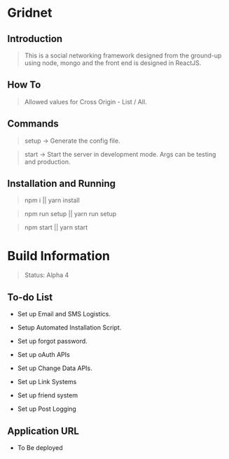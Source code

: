 # Gridnet

## Introduction

> This is a social networking framework designed from the ground-up using node, mongo and the front end is designed in ReactJS.

## How To

> Allowed values for Cross Origin - List / All.

## Commands

> setup -> Generate the config file.

> start -> Start the server in development mode. Args can be testing and production.

## Installation and Running

> npm i || yarn install

> npm run setup || yarn run setup

> npm start || yarn start

# Build Information

> Status: Alpha 4

## To-do List

* Set up Email and SMS Logistics.

* Setup Automated Installation Script.

* Set up forgot password.

* Set up oAuth APIs

* Set up Change Data APIs.

* Set up Link Systems

* Set up friend system

* Set up Post Logging

## Application URL

* To Be deployed
